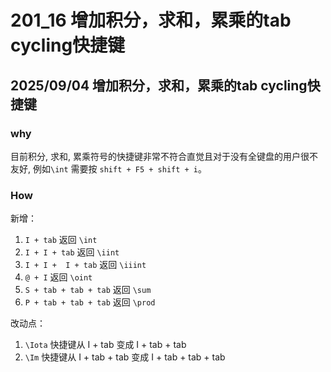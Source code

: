 # 201_16 增加积分，求和，累乘的tab cycling快捷键


## 2025/09/04 增加积分，求和，累乘的tab cycling快捷键
### why
目前积分, 求和, 累乘符号的快捷键非常不符合直觉且对于没有全键盘的用户很不友好, 例如`\int` 需要按 `shift + F5 + shift + i`。 


### How
新增：
1. `I + tab` 返回 `\int`
2. `I + I + tab` 返回 `\iint`
3. `I + I +  I + tab` 返回 `\iiint`
4. `@ + I` 返回 `\oint`
5. `S + tab + tab + tab` 返回 `\sum`
6. `P + tab + tab + tab` 返回 `\prod`

改动点：
1. `\Iota` 快捷键从 I + tab 变成 I + tab + tab
2. `\Im` 快捷键从  I + tab + tab 变成 I + tab + tab + tab

